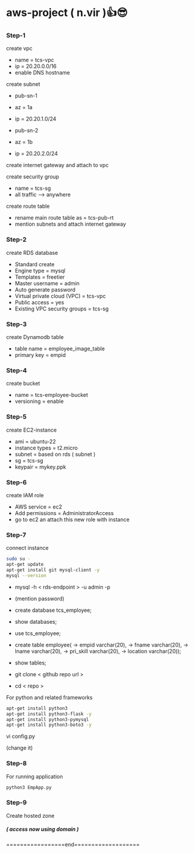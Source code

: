 # aws-project ( n.vir )👍😎

### Step-1

create vpc

 - name = tcs-vpc
 - ip = 20.20.0.0/16
 - enable DNS hostname

create subnet

 - pub-sn-1
 - az = 1a
 - ip = 20.20.1.0/24

 - pub-sn-2
 - az = 1b
 - ip = 20.20.2.0/24

create internet gateway  and attach to vpc

create security group

 - name =  tcs-sg
 - all traffic --> anywhere

create route table

 - rename main route table as  =  tcs-pub-rt
 - mention subnets and attach internet gateway
   

### Step-2

create RDS database

 - Standard create
 - Engine type  =  mysql
 - Templates  =  freetier
 - Master username  =  admin
 - Auto generate password
 - Virtual private cloud (VPC)  =  tcs-vpc
 - Public access  =  yes
 - Existing VPC security groups  = tcs-sg


### Step-3

create Dynamodb table

 - table name  =  employee_image_table
 - primary key  =  empid


### Step-4

create bucket

 - name  =  tcs-employee-bucket
 - versioning  =  enable


### Step-5

create EC2-instance

 - ami  =  ubuntu-22
 - instance types  =  t2.micro
 - subnet  =  based on rds ( subnet )
 - sg  =  tcs-sg
 - keypair  =  mykey.ppk


### Step-6

create IAM role

 - AWS service  =  ec2
 - Add permissions  =  AdministratorAccess
 - go to ec2 an attach this new role with instance


### Step-7

connect instance

```sh
sudo su -
apt-get update
apt-get install git mysql-client -y
mysql --version
```

 - mysql -h < rds-endpoint > -u admin -p
 - (mention password)

 - create database tcs_employee;
 - show databases;
 - use tcs_employee;

 - create table employee(
    -> empid varchar(20),
    -> fname varchar(20),
    -> lname varchar(20),
    -> pri_skill varchar(20),
    -> location varchar(20));

 - show tables;

 - git clone < github repo url >
 - cd < repo >
   
 
For python and related frameworks

```sh
apt-get install python3
apt-get install python3-flask -y
apt-get install python3-pymysql
apt-get install python3-boto3 -y
```


vi config.py

(change it)

### Step-8 

For running application

```sh
python3 EmpApp.py
```
### Step-9

Create hosted zone

##### ( access now using domain )

=================end===================
